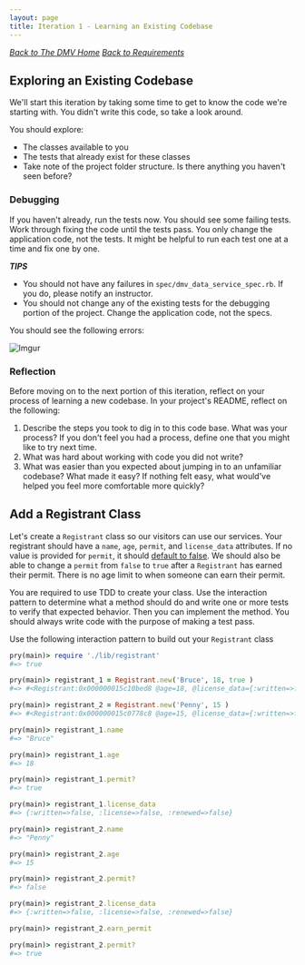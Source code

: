 ```yaml
---
layout: page
title: Iteration 1 - Learning an Existing Codebase
---
```


_[Back to The DMV Home](./index)_
_[Back to Requirements](./requirements)_

## Exploring an Existing Codebase
We'll start this iteration by taking some time to get to know the code we're starting with. You didn't write this code, so take a look around.

You should explore:
* The classes available to you
* The tests that already exist for these classes
* Take note of the project folder structure. Is there anything you haven't seen before?

### Debugging
If you haven't already, run the tests now. You should see some failing tests. Work through fixing the code until the tests pass. You only change the application code, not the tests. It might be helpful to run each test one at a time and fix one by one.

_**TIPS**_

* You should not have any failures in `spec/dmv_data_service_spec.rb`. If you do, please notify an instructor.
* You should not change any of the existing tests for the debugging portion of the project. Change the application code, not the specs.

You should see the following errors:

![Imgur](https://i.imgur.com/nzUB9wG.png)

### Reflection
Before moving on to the next portion of this iteration, reflect on your process of learning a new codebase. In your project's README, reflect on the following:

1. Describe the steps you took to dig in to this code base. What was your process? If you don't feel you had a process, define one that you might like to try next time.
2. What was hard about working with code you did not write?
3. What was easier than you expected about jumping in to an unfamiliar codebase? What made it easy? If nothing felt easy, what would've helped you feel more comfortable more quickly? 

## Add a Registrant Class

Let's create a `Registrant` class so our visitors can use our services. Your registrant should have a `name`, `age`, `permit`, and `license_data` attributes. If no value is provided for `permit`, it should [default to false](https://medium.com/@sologoubalex/parameters-with-default-values-in-ruby-74cd0e830681). We should also be able to change a `permit` from `false` to `true` after a `Registrant` has earned their permit. There is no age limit to when someone can earn their permit.

You are required to use TDD to create your class. Use the interaction pattern to determine what a method should do and write one or more tests to verify that expected behavior. Then you can implement the method. You should always write code with the purpose of making a test pass.

Use the following interaction pattern to build out your `Registrant` class

```ruby
pry(main)> require './lib/registrant'
#=> true

pry(main)> registrant_1 = Registrant.new('Bruce', 18, true )
#=> #<Registrant:0x000000015c10bed8 @age=18, @license_data={:written=>false, :license=>false, :renewed=>false}, @name="Bruce", @permit=true>

pry(main)> registrant_2 = Registrant.new('Penny', 15 )
#=> #<Registrant:0x000000015c0778c8 @age=15, @license_data={:written=>false, :license=>false, :renewed=>false}, @name="Penny", @permit=false>

pry(main)> registrant_1.name
#=> "Bruce"

pry(main)> registrant_1.age
#=> 18

pry(main)> registrant_1.permit?
#=> true

pry(main)> registrant_1.license_data
#=> {:written=>false, :license=>false, :renewed=>false}

pry(main)> registrant_2.name
#=> "Penny"

pry(main)> registrant_2.age
#=> 15

pry(main)> registrant_2.permit?
#=> false

pry(main)> registrant_2.license_data
#=> {:written=>false, :license=>false, :renewed=>false}

pry(main)> registrant_2.earn_permit

pry(main)> registrant_2.permit?
#=> true
```
